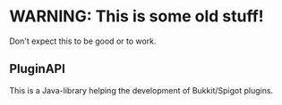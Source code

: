 # WARNING: This is some old stuff!
Don't expect this to be good or to work.

## PluginAPI
This is a Java-library helping the development of Bukkit/Spigot plugins.
